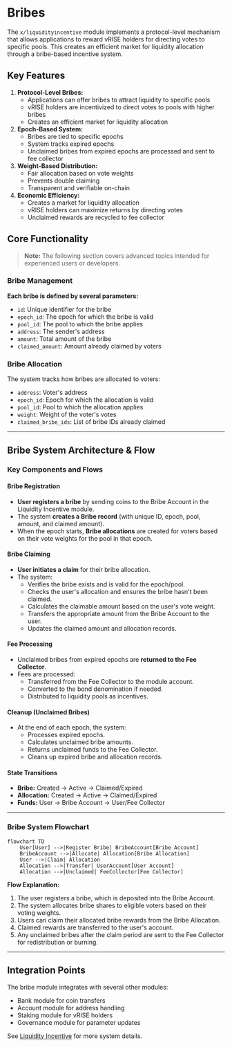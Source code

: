 # Bribes

The `x/liquidityincentive` module implements a protocol-level mechanism that allows applications to reward vRISE holders for directing votes to specific pools. This creates an efficient market for liquidity allocation through a bribe-based incentive system.

## Key Features

1. **Protocol-Level Bribes:**
   * Applications can offer bribes to attract liquidity to specific pools
   * vRISE holders are incentivized to direct votes to pools with higher bribes
   * Creates an efficient market for liquidity allocation
2. **Epoch-Based System:**
   * Bribes are tied to specific epochs
   * System tracks expired epochs
   * Unclaimed bribes from expired epochs are processed and sent to fee collector
3. **Weight-Based Distribution:**
   * Fair allocation based on vote weights
   * Prevents double claiming
   * Transparent and verifiable on-chain
4. **Economic Efficiency:**
   * Creates a market for liquidity allocation
   * vRISE holders can maximize returns by directing votes
   * Unclaimed rewards are recycled to fee collector

## Core Functionality

> **Note:** The following section covers advanced topics intended for experienced users or developers.

### Bribe Management

**Each bribe is defined by several parameters:**

* `id`: Unique identifier for the bribe
* `epoch_id`: The epoch for which the bribe is valid
* `pool_id`: The pool to which the bribe applies
* `address`: The sender's address
* `amount`: Total amount of the bribe
* `claimed_amount`: Amount already claimed by voters

### Bribe Allocation

The system tracks how bribes are allocated to voters:

* `address`: Voter's address
* `epoch_id`: Epoch for which the allocation is valid
* `pool_id`: Pool to which the allocation applies
* `weight`: Weight of the voter's votes
* `claimed_bribe_ids`: List of bribe IDs already claimed

***

## Bribe System Architecture & Flow

### Key Components and Flows

#### Bribe Registration

* **User registers a bribe** by sending coins to the Bribe Account in the Liquidity Incentive module.
* The system **creates a Bribe record** (with unique ID, epoch, pool, amount, and claimed amount).
* When the epoch starts, **Bribe allocations** are created for voters based on their vote weights for the pool in that epoch.

#### Bribe Claiming

* **User initiates a claim** for their bribe allocation.
* The system:
  * Verifies the bribe exists and is valid for the epoch/pool.
  * Checks the user's allocation and ensures the bribe hasn't been claimed.
  * Calculates the claimable amount based on the user's vote weight.
  * Transfers the appropriate amount from the Bribe Account to the user.
  * Updates the claimed amount and allocation records.

#### Fee Processing

* Unclaimed bribes from expired epochs are **returned to the Fee Collector**.
* Fees are processed:
  * Transferred from the Fee Collector to the module account.
  * Converted to the bond denomination if needed.
  * Distributed to liquidity pools as incentives.

#### Cleanup (Unclaimed Bribes)

* At the end of each epoch, the system:
  * Processes expired epochs.
  * Calculates unclaimed bribe amounts.
  * Returns unclaimed funds to the Fee Collector.
  * Cleans up expired bribe and allocation records.

#### State Transitions

* **Bribe:** Created → Active → Claimed/Expired
* **Allocation:** Created → Active → Claimed/Expired
* **Funds:** User → Bribe Account → User/Fee Collector

***

### Bribe System Flowchart

```mermaid
flowchart TD
    User[User] -->|Register Bribe| BribeAccount[Bribe Account]
    BribeAccount -->|Allocate| Allocation[Bribe Allocation]
    User -->|Claim| Allocation
    Allocation -->|Transfer| UserAccount[User Account]
    Allocation -->|Unclaimed| FeeCollector[Fee Collector]
```

**Flow Explanation:**

1. The user registers a bribe, which is deposited into the Bribe Account.
2. The system allocates bribe shares to eligible voters based on their voting weights.
3. Users can claim their allocated bribe rewards from the Bribe Allocation.
4. Claimed rewards are transferred to the user's account.
5. Any unclaimed bribes after the claim period are sent to the Fee Collector for redistribution or burning.

***

## Integration Points

The bribe module integrates with several other modules:

* Bank module for coin transfers
* Account module for address handling
* Staking module for vRISE holders
* Governance module for parameter updates

See [Liquidity Incentive](./) for more system details.
